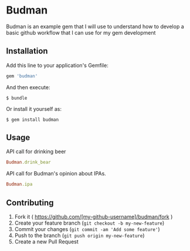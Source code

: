 # Budman

Budman is an example gem that I will use to understand how to develop a
basic github workflow that I can use for my gem development

## Installation

Add this line to your application's Gemfile:

```ruby
gem 'budman'
```

And then execute:

    $ bundle

Or install it yourself as:

    $ gem install budman

## Usage

API call for drinking beer

```ruby
Budman.drink_bear
```

API call for Budman's opinion about IPAs.

```ruby
Budman.ipa
```

## Contributing

1. Fork it ( https://github.com/[my-github-username]/budman/fork )
2. Create your feature branch (`git checkout -b my-new-feature`)
3. Commit your changes (`git commit -am 'Add some feature'`)
4. Push to the branch (`git push origin my-new-feature`)
5. Create a new Pull Request
